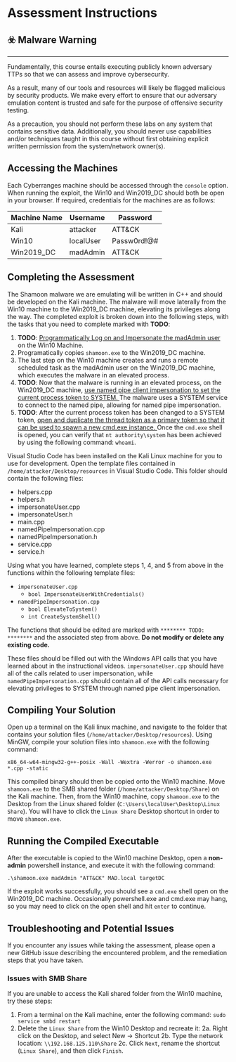 # Assessment Instructions

## :biohazard: Malware Warning

---

Fundamentally, this course entails executing publicly known adversary TTPs so that we can assess and improve cybersecurity.

As a result, many of our tools and resources will likely be flagged malicious by security products. We make every effort to ensure that our adversary emulation content is trusted and safe for the purpose of offensive security testing.

As a precaution, you should not perform these labs on any system that contains sensitive data. Additionally, you should never use capabilities and/or techniques taught in this course without first obtaining explicit written permission from the system/network owner(s).

## Accessing the Machines

Each Cyberranges machine should be accessed through the `console` option. When running the exploit, the Win10 and Win2019_DC should both be open in your browser. If required, credentials for the machines are as follows:

| Machine Name | Username | Password |
| ---------- | ---------- | ---------- |
| Kali | attacker | ATT&CK |
| Win10 | localUser | Passw0rd!@# |
| Win2019_DC | madAdmin | ATT&CK |

## Completing the Assessment

The Shamoon malware we are emulating will be written in C++ and should be developed on the Kali machine. The malware will move laterally from the Win10 machine
to the Win2019_DC machine, elevating its privileges along the way.
The completed exploit is broken down into the following steps, with the tasks that you need to complete marked with **TODO**:

1. **TODO**: <u>Programmatically Log on and Impersonate the madAdmin user </u> on the Win10 Machine.
2. Programatically copies `shamoon.exe` to the Win2019_DC machine.
3. The last step on the Win10 machine creates and runs a remote scheduled task as the madAdmin user on the Win2019_DC machine, which executes the malware in an elevated process.
4. **TODO**: Now that the malware is running in an elevated process, on the Win2019_DC machine, <u>use named pipe client impersonation to set the current process token to SYSTEM. </u> The malware uses a SYSTEM service to connect to the named pipe, allowing for named pipe impersonation.
5. **TODO**: After the current process token has been changed to a SYSTEM token, <u>open and duplicate the thread token as a primary token so that it can be used to spawn a new cmd.exe instance. </u> Once the `cmd.exe` shell is opened, you can verify that `nt authority\system` has been achieved by using the following command: `whoami`.

Visual Studio Code has been installed on the Kali Linux machine for you to use for development. Open the template files contained in `/home/attacker/Desktop/resources` in Visual Studio Code. This folder should contain the following files:

* helpers.cpp
* helpers.h
* impersonateUser.cpp
* impersonateUser.h
* main.cpp
* namedPipeImpersonation.cpp
* namedPipeImpersonation.h
* service.cpp
* service.h

Using what you have learned, complete steps 1, 4, and 5 from above in the functions within the following template files:

* `impersonateUser.cpp`
    * `bool ImpersonateUserWithCredentials()`
* `namedPipeImpersonation.cpp`
    * `bool ElevateToSystem()`
    * `int CreateSystemShell()`

The functions that should be edited are marked with `******** TODO: ********` and the associated step from above. **Do not modify or delete any existing code.**

These files should be filled out with the Windows API calls that you have learned about in the instructional videos. `impersonateUser.cpp` should have all of the calls related to user impersonation, while `namedPipeImpersonation.cpp` should contain all of the API calls necessary for elevating privileges to SYSTEM through named pipe client impersonation.

## Compiling Your Solution

Open up a terminal on the Kali linux machine, and navigate to the folder that contains your solution files (`/home/attacker/Desktop/resources`).
Using MinGW, compile your solution files into `shamoon.exe` with the following command:

`x86_64-w64-mingw32-g++-posix -Wall -Wextra -Werror -o shamoon.exe *.cpp -static`

This compiled binary should then be copied onto the Win10 machine. Move `shamoon.exe` to the SMB shared folder (`/home/attacker/Desktop/Share`) on the Kali machine.
Then, from the Win10 machine, copy `shamoon.exe` to the Desktop from the Linux shared folder (`C:\Users\localUser\Desktop\Linux Share`). You will have to click the `Linux Share` Desktop shortcut in order to move `shamoon.exe`.

## Running the Compiled Executable

After the executable is copied to the Win10 machine Desktop, open a **non-admin** powershell instance, and execute it with the following command:

`.\shamoon.exe madAdmin "ATT&CK" MAD.local targetDC`

If the exploit works successfully, you should see a `cmd.exe` shell open on the Win2019_DC machine. Occasionally powershell.exe and cmd.exe may hang, so you may need to click on the open shell and hit `enter` to continue.

## Troubleshooting and Potential Issues

If you encounter any issues while taking the assessment, please open a new GitHub issue describing the
encountered problem, and the remediation steps that you have taken.

### Issues with SMB Share
If you are unable to access the Kali shared folder from the Win10 machine, try these steps:

1. From a terminal on the Kali machine, enter the following command: `sudo service smbd restart`
2. Delete the `Linux Share` from the Win10 Desktop and recreate it:
    2a. Right click on the Desktop, and select New -> Shortcut
    2b. Type the network location: `\\192.168.125.110\Share`
    2c. Click `Next`, rename the shortcut (`Linux Share`), and then click `Finish`.
